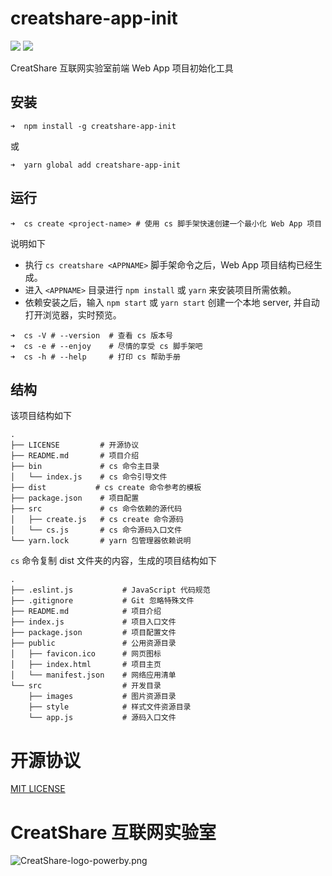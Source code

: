 # creatshare-app-init

[![](https://img.shields.io/npm/v/@cycle/core.svg)](https://www.npmjs.com/package/creatshare-app-init) [![](https://img.shields.io/npm/l/express.svg)](https://github.com/creatshare-demos/creatshare-app-init/blob/master/LICENSE)

CreatShare 互联网实验室前端 Web App 项目初始化工具

## 安装

```
➜  npm install -g creatshare-app-init
```

或

```
➜  yarn global add creatshare-app-init
```

## 运行

```
➜  cs create <project-name> # 使用 cs 脚手架快速创建一个最小化 Web App 项目
```

说明如下

* 执行 ```cs creatshare <APPNAME>``` 脚手架命令之后，Web App 项目结构已经生成。
* 进入 ```<APPNAME>``` 目录进行 ```npm install``` 或 ```yarn``` 来安装项目所需依赖。
* 依赖安装之后，输入 ```npm start``` 或 ```yarn start``` 创建一个本地 server, 并自动打开浏览器，实时预览。

```
➜  cs -V # --version  # 查看 cs 版本号
➜  cs -e # --enjoy    # 尽情的享受 cs 脚手架吧
➜  cs -h # --help     # 打印 cs 帮助手册
```

## 结构

该项目结构如下

```
.
├── LICENSE         # 开源协议
├── README.md       # 项目介绍
├── bin             # cs 命令主目录
│   └── index.js    # cs 命令引导文件
├── dist           # cs create 命令参考的模板
├── package.json    # 项目配置
├── src             # cs 命令依赖的源代码
│   ├── create.js   # cs create 命令源码
│   └── cs.js       # cs 命令源码入口文件
└── yarn.lock       # yarn 包管理器依赖说明
```

```cs``` 命令复制 dist 文件夹的内容，生成的项目结构如下

```
.
├── .eslint.js           # JavaScript 代码规范
├── .gitignore           # Git 忽略特殊文件
├── README.md            # 项目介绍
├── index.js             # 项目入口文件
├── package.json         # 项目配置文件
├── public               # 公用资源目录
│   ├── favicon.ico      # 网页图标
│   ├── index.html       # 项目主页
│   └── manifest.json    # 网络应用清单
└── src                  # 开发目录
    ├── images           # 图片资源目录
    ├── style            # 样式文件资源目录
    └── app.js           # 源码入口文件
```

# 开源协议

[MIT LICENSE](./LICENSE)

# CreatShare 互联网实验室

![CreatShare-logo-powerby.png](./CreatShare-logo-powerby.png)